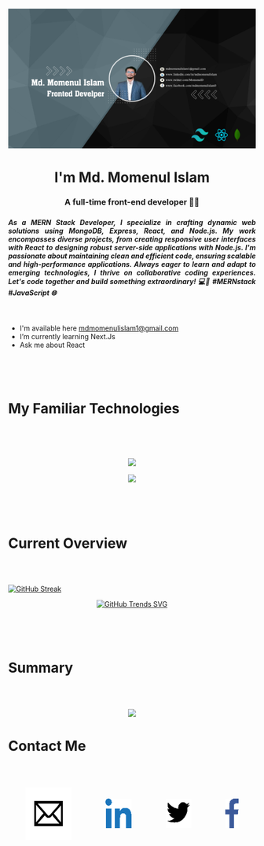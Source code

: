 ![The San Juan Mountains are beautiful!](/asset/Banner.png "San Juan Mountains")


<div>
<h1  align="center">I'm Md. Momenul Islam</h1>
<h3  align="center">A full-time front-end developer 👨‍💻</h3>
<h3>

<h5 align="justify"> As a MERN Stack Developer, I specialize in crafting dynamic web solutions using MongoDB, Express, React, and Node.js. My work encompasses diverse projects, from creating responsive user interfaces with React to designing robust server-side applications with Node.js. I'm passionate about maintaining clean and efficient code, ensuring scalable and high-performance applications. Always eager to learn and adapt to emerging technologies, I thrive on collaborative coding experiences. Let's code together and build something extraordinary! 💻🚀 #MERNstack #JavaScript 🌐
</h5>
<br>

- I'm available here mdmomenulislam1@gmail.com
- I’m currently learning Next.Js
- Ask me about React


</div>
<br>
<br>
<br>

# My Familiar Technologies
<br>
<br>
<br>
<p align="center">
  <a href="https://skillicons.dev">
    <img src="https://skillicons.dev/icons?i=tailwind,firebase,mongodb,react,express,nodejs" />
  </a>
</p>
<p align="center">
  <a href="https://skillicons.dev">
    <img src="https://skillicons.dev/icons?i=html,css,js,github,vscode,figma" />
  </a>
</p>
<br>
<br>
<br>

# Current Overview

<br>
<br>


[![GitHub Streak](https://github-readme-streak-stats.herokuapp.com?user=mdmomenulislam1&theme=github-dark&border_radius=8&card_width=900)](https://git.io/streak-stats)

<div align="center">

[![GitHub Trends SVG](https://api.githubtrends.io/user/svg/mdmomenulislam1/repos?time_range=one_year&theme=dark)](https://githubtrends.io)

</div>

<br>
<br>
<br>

# Summary
<br>
<br>

<div align="center">

![](http://github-profile-summary-cards.vercel.app/api/cards/profile-details?username=mdmomenulislam1&theme=transparent)

</div>


# Contact Me
<br>
<br>

<div style="display: flex; align-items: center; justify-content: space-around; color: #336699;" >

<p>

[![An old rock in the desert](/asset/Picture1.png "Shiprock, New Mexico by Beau Rogers")](mdmomenulislam1@gmail.com)

</p>

<p>

[![An old rock in the desert](/asset/Picture2.png "Shiprock, New Mexico by Beau Rogers")](https://www.linkedin.com/in/mdmomenulislam)

</p>

<p>

[![An old rock in the desert](/asset/Picture3.png "Shiprock, New Mexico by Beau Rogers")](https://twitter.com/MomenulD)

</p>

<p>

[![An old rock in the desert](/asset/Picture4.png "Shiprock, New Mexico by Beau Rogers")](https://www.facebook.com/mdmomenulislam0)

</p>

</div>
